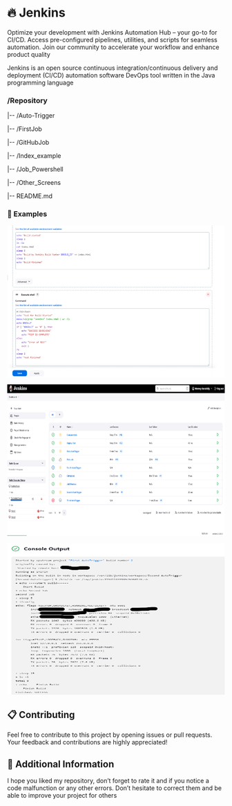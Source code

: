 # 🔥 Jenkins
Optimize your development with Jenkins Automation Hub – your go-to for CI/CD. Access pre-configured pipelines, utilities, and scripts for seamless automation. Join our community to accelerate your workflow and enhance product quality

Jenkins is an open source continuous integration/continuous delivery and deployment (CI/CD) automation software DevOps tool written in the Java programming language
### /Repository

 |-- /Auto-Trigger

 |-- /FirstJob

 |-- /GitHubJob

 |-- /Index_example
       
 |-- /Job_Powershell
       
 |-- /Other_Screens
       
 |-- README.md

### 📝 Examples
<p><img src="https://github.com/MatveyGuralskiy/Jenkins/blob/main/Other_Screens/Script_Index.png?raw=true" style="height:350px; width:700px" /></p>
<p><img src="https://github.com/MatveyGuralskiy/Jenkins/blob/main/Other_Screens/Job-list.png?raw=true" style="height:350px; width:700px" /></p>
<p><img src="https://github.com/MatveyGuralskiy/Jenkins/blob/main/Auto-Trigger/Second-AutoTrigger.png?raw=true" style="height:350px; width:700px" /></p>

## 📋 Contributing
Feel free to contribute to this project by opening issues or pull requests. Your feedback and contributions are highly appreciated!
## 📢 Additional Information
I hope you liked my repository, don’t forget to rate it and if you notice a code malfunction or any other errors.
Don’t hesitate to correct them and be able to improve your project for others
